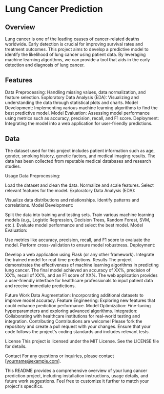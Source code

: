 # Lung Cancer Prediction

## Overview
Lung cancer is one of the leading causes of cancer-related deaths worldwide. Early detection is crucial for improving survival rates and treatment outcomes. This project aims to develop a predictive model to identify the likelihood of lung cancer using patient data. By leveraging machine learning algorithms, we can provide a tool that aids in the early detection and diagnosis of lung cancer.

## Features
Data Preprocessing: Handling missing values, data normalization, and feature selection.
Exploratory Data Analysis (EDA): Visualizing and understanding the data through statistical plots and charts.
Model Development: Implementing various machine learning algorithms to find the best predictive model.
Model Evaluation: Assessing model performance using metrics such as accuracy, precision, recall, and F1 score.
Deployment: Integrating the model into a web application for user-friendly predictions.

## Data
The dataset used for this project includes patient information such as age, gender, smoking history, genetic factors, and medical imaging results. The data has been collected from reputable medical databases and research studies.


Usage
Data Preprocessing:

Load the dataset and clean the data.
Normalize and scale features.
Select relevant features for the model.
Exploratory Data Analysis (EDA):

Visualize data distributions and relationships.
Identify patterns and correlations.
Model Development:

Split the data into training and testing sets.
Train various machine learning models (e.g., Logistic Regression, Decision Trees, Random Forest, SVM, etc.).
Evaluate model performance and select the best model.
Model Evaluation:

Use metrics like accuracy, precision, recall, and F1 score to evaluate the model.
Perform cross-validation to ensure model robustness.
Deployment:

Develop a web application using Flask (or any other framework).
Integrate the trained model for real-time predictions.
Results
The project demonstrates the effectiveness of machine learning algorithms in predicting lung cancer. The final model achieved an accuracy of XX%, precision of XX%, recall of XX%, and an F1 score of XX%. The web application provides a user-friendly interface for healthcare professionals to input patient data and receive immediate predictions.

Future Work
Data Augmentation: Incorporating additional datasets to improve model accuracy.
Feature Engineering: Exploring new features that could enhance prediction performance.
Model Optimization: Fine-tuning hyperparameters and exploring advanced algorithms.
Integration: Collaborating with healthcare institutions for real-world testing and integration.
Contributing
Contributions are welcome! Please fork the repository and create a pull request with your changes. Ensure that your code follows the project's coding standards and includes relevant tests.

License
This project is licensed under the MIT License. See the LICENSE file for details.

Contact
For any questions or inquiries, please contact [yourname@example.com].

This README provides a comprehensive overview of your lung cancer prediction project, including installation instructions, usage details, and future work suggestions. Feel free to customize it further to match your project's specifics.
